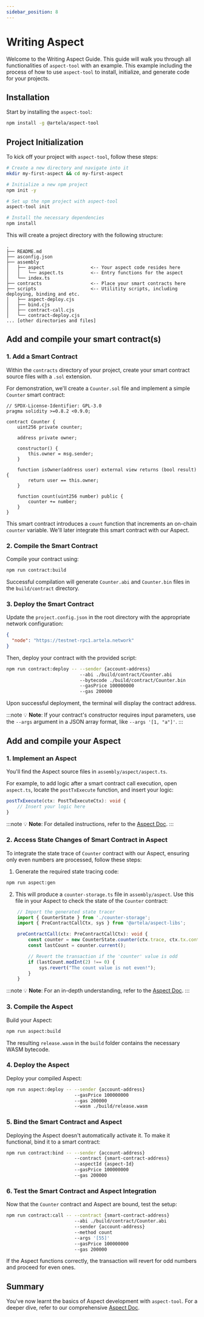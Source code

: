 ```yaml
---
sidebar_position: 8
---
```


# Writing Aspect

Welcome to the Writing Aspect Guide. This guide will walk you through all functionalities of `aspect-tool` with an example. This example including the process of how to use `aspect-tool` to install, initialize, and generate code for your projects.

## Installation

Start by installing the `aspect-tool`:

```bash
npm install -g @artela/aspect-tool
```

## Project Initialization

To kick off your project with `aspect-tool`, follow these steps:

```bash
# Create a new directory and navigate into it
mkdir my-first-aspect && cd my-first-aspect

# Initialize a new npm project
npm init -y

# Set up the npm project with aspect-tool 
aspect-tool init

# Install the necessary dependencies
npm install
```

This will create a project directory with the following structure:

```
.
├── README.md
├── asconfig.json
├── assembly
│   ├── aspect                 <-- Your aspect code resides here
│   │   └── aspect.ts          <-- Entry functions for the aspect
│   └── index.ts
├── contracts                  <-- Place your smart contracts here
├── scripts                    <-- Utilitity scripts, including deploying, binding and etc.
│   ├── aspect-deploy.cjs
│   ├── bind.cjs
│   ├── contract-call.cjs
│   └── contract-deploy.cjs
... [other directories and files]
```

## Add and compile your smart contract(s)

### 1. Add a Smart Contract

Within the `contracts` directory of your project, create your smart contract source files with a `.sol` extension.

For demonstration, we'll create a `Counter.sol` file and implement a simple `Counter` smart contract:

```solidity
// SPDX-License-Identifier: GPL-3.0
pragma solidity >=0.8.2 <0.9.0;

contract Counter {
    uint256 private counter;
    
    address private owner;
    
    constructor() {
        this.owner = msg.sender;
    }

    function isOwner(address user) external view returns (bool result) {
        return user == this.owner;
    }

    function count(uint256 number) public {
        counter += number;
    }
}
```

This smart contract introduces a `count` function that increments an on-chain `counter` variable. We'll later integrate this smart contract with our Aspect.

### 2. Compile the Smart Contract

Compile your contract using:

```bash
npm run contract:build 
```

Successful compilation will generate `Counter.abi` and `Counter.bin` files in the `build/contract` directory.

### 3. Deploy the Smart Contract

Update the `project.config.json` in the root directory with the appropriate network configuration:

```json
{
  "node": "https://testnet-rpc1.artela.network"
}
```

Then, deploy your contract with the provided script:

```bash
npm run contract:deploy -- --sender {account-address}                           
                           --abi ./build/contract/Counter.abi                           
                           --bytecode ./build/contract/Counter.bin                           
                           --gasPrice 100000000                           
                           --gas 200000 
```

Upon successful deployment, the terminal will display the contract address.

:::note
💡 **Note**: If your contract's constructor requires input parameters, use the `--args` argument in a JSON array format, like `--args '[1, "a"]'`.
:::

## Add and compile your Aspect

### 1. Implement an Aspect

You'll find the Aspect source files in `assembly/aspect/aspect.ts`.

For example, to add logic after a smart contract call execution, open `aspect.ts`, locate the `postTxExecute` function, and insert your logic:

```typescript
postTxExecute(ctx: PostTxExecuteCtx): void {
    // Insert your logic here
}
```

:::note
💡 **Note**: For detailed instructions, refer to the [Aspect Doc](https://docs.artela.network/develop/aspect-tools/aspect-docs).
:::

### 2. Access State Changes of Smart Contract in Aspect

To integrate the state trace of `Counter` contract with our Aspect, ensuring only even numbers are processed, follow these steps:

1. Generate the required state tracing code:

```bash
npm run aspect:gen
```

2. This will produce a `counter-storage.ts` file in `assembly/aspect`. Use this file in your Aspect to check the state of the `Counter` contract:

```typescript
    // Import the generated state tracer
    import { CounterState } from './counter-storage';
    import { PreContractCallCtx, sys } from '@artela/aspect-libs';

    preContractCall(ctx: PreContractCallCtx): void {
        const counter = new CounterState.counter(ctx.trace, ctx.tx.content.to);
        const lastCount = counter.current();

        // Revert the transaction if the 'counter' value is odd
        if (lastCount.modInt(2) !== 0) {
            sys.revert("The count value is not even!");
        }
    }
```

:::note
💡 **Note**: For an in-depth understanding, refer to the [Aspect Doc](https://docs.artela.network/develop/aspect-tools/aspect-docs).
:::

### 3. Compile the Aspect

Build your Aspect:

```bash
npm run aspect:build 
```

The resulting `release.wasm` in the `build` folder contains the necessary WASM bytecode.

### 4. Deploy the Aspect

Deploy your compiled Aspect:

```bash
npm run aspect:deploy -- --sender {account-address}                          
                         --gasPrice 100000000                          
                         --gas 200000                          
                         --wasm ./build/release.wasm
```

### 5. Bind the Smart Contract and Aspect

Deploying the Aspect doesn't automatically activate it. To make it functional, bind it to a smart contract:

```bash
npm run contract:bind -- --sender {account-address}                          
                         --contract {smart-contract-address}                         
                         --aspectId {aspect-Id}                          
                         --gasPrice 100000000                          
                         --gas 200000 
```

### 6. Test the Smart Contract and Aspect Integration

Now that the `Counter` contract and Aspect are bound, test the setup:

```bash
npm run contract:call -- --contract {smart-contract-address}                          
                         --abi ./build/contract/Counter.abi                          
                         --sender {account-address}                          
                         --method count                          
                         --args '[55]'                          
                         --gasPrice 100000000                          
                         --gas 200000 
```

If the Aspect functions correctly, the transaction will revert for odd numbers and proceed for even ones.

## Summary

You've now learnt the basics of Aspect development with `aspect-tool`. For a deeper dive, refer to our comprehensive [Aspect Doc](https://docs.artela.network/develop/aspect-tools/aspect-docs).

